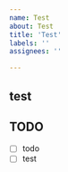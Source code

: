 ```yaml
---
name: Test
about: Test
title: 'Test'
labels: ''
assignees: ''

---
```


## test

## TODO
- [ ] todo
- [ ] test

